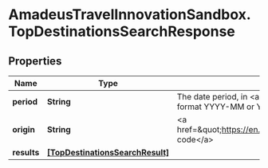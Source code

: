 # AmadeusTravelInnovationSandbox.TopDestinationsSearchResponse

## Properties
Name | Type | Description | Notes
------------ | ------------- | ------------- | -------------
**period** | **String** | The date period, in &lt;a href&#x3D;\&quot;https://en.wikipedia.org/wiki/ISO_8601\&quot;&gt;ISO 8601&lt;/a&gt; date format YYYY-MM or YYYY | 
**origin** | **String** | &lt;a href&#x3D;\&quot;https://en.wikipedia.org/wiki/International_Air_Transport_Association_airport_code\&quot;&gt;IATA code&lt;/a&gt; | 
**results** | [**[TopDestinationsSearchResult]**](TopDestinationsSearchResult.md) |  | 



